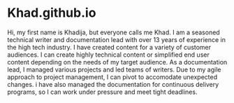 # Khad.github.io
Hi, my first name is Khadija, but everyone calls me Khad.
I am a seasoned technical writer and documentation lead with over 13 years of experience in the high tech industry. I have created content for a variety of customer audiences. I can create highly technical content or simplified end user content depending on the needs of my target audience.
As a documentation lead, I managed various projects and led teams of writers. Due to my agile approach to project management, I can pivot to accomodate unexpected changes. i have also managed the documentation for continuous delivery programs, so I can work under pressure and meet tight deadlines.
